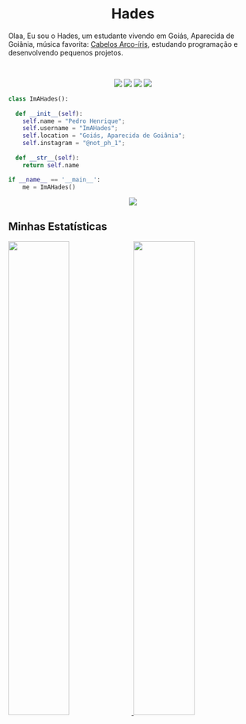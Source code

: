 <h1 align="center">
  <b>Hades</b>
</h1>

Olaa, Eu sou o Hades, um estudante vivendo em Goiás, Aparecida de Goiânia, música favorita: 
<a href="https://www.youtube.com/watch?v=_WfBQBbaDZ4">Cabelos Arco-íris</a>, 
estudando programação e desenvolvendo pequenos projetos.

<br>

<p>
<div align="center">
  <img src="https://img.shields.io/badge/-HTML-c58545?style=for-the-badge&logo=html5&logoColor=c58545&labelColor=282828">
  <img src="https://img.shields.io/badge/-CSS-d1a01f?style=for-the-badge&logo=css3&logoColor=d1a01f&labelColor=282828">
  <img src="https://img.shields.io/badge/-Python-98b982?style=for-the-badge&logo=python&logoColor=98b982&labelColor=282828">
  <img src="https://img.shields.io/badge/-Java-98b982?style=for-the-badge&logo=java&logoColor=98b982&labelColor=282828">
</div>
</p>

```python
class ImAHades():
    
  def __init__(self):
    self.name = "Pedro Henrique";
    self.username = "ImAHades";
    self.location = "Goiás, Aparecida de Goiânia";
    self.instagram = "@not_ph_1";
  
  def __str__(self):
    return self.name

if __name__ == '__main__':
    me = ImAHades()
```

<div align="center">
  <a href="https://open.spotify.com/user/31vzxqncbvslztn4rv7hev6yy7qa">
    <img src="https://readme-spotify-tingz.vercel.app/api/now-playing">
  </a>
</div>

<!--
<div align="center">
  <a href="https://open.spotify.com/user/31vzxqncbvslztn4rv7hev6yy7qa">
    <img src="https://spotify-readme-theta-virid.vercel.app/api?scan=true&theme=dark" width="240px">
  </a>
</div>
-->

## Minhas Estatísticas

<!--<br/>-->
<p align="left">
  <a href="https://www.instagram.com/not_ph_1/">
  <img width="49.5%" src="https://github-readme-stats.vercel.app/api?username=ImAHades&show_icons=true&theme=gruvbox&hide_border=true" />
    <img width="49.5%" src="https://github-readme-streak-stats.herokuapp.com/?user=ImAHades&theme=gruvbox&hide_border=true" />
  </a>
</p>
<br>
<!--
[![ImAHades Github Activity Graph](https://activity-graph.herokuapp.com/graph?username=ImAHades)](https://github.com/ImAHades/github-readme-activity-graph)
-->
<div> 
  <!--
  <img src="https://www.99images.com/download-image/856489/5120x1440">
  ![Snake animation](https://github.com/ImAHades/ImAHades/blob/output/github-contribution-grid-snake.svg)
 -->
  <br/>
</div>
